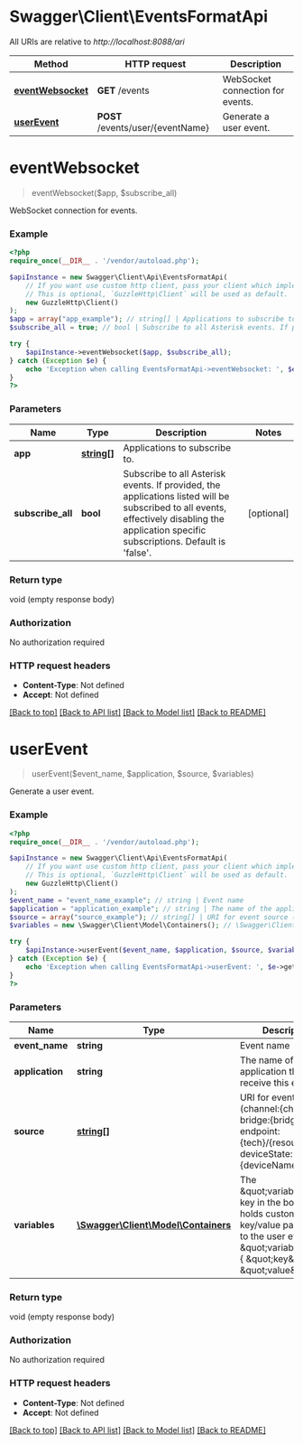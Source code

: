 # Swagger\Client\EventsFormatApi

All URIs are relative to *http://localhost:8088/ari*

Method | HTTP request | Description
------------- | ------------- | -------------
[**eventWebsocket**](EventsFormatApi.md#eventWebsocket) | **GET** /events | WebSocket connection for events.
[**userEvent**](EventsFormatApi.md#userEvent) | **POST** /events/user/{eventName} | Generate a user event.


# **eventWebsocket**
> eventWebsocket($app, $subscribe_all)

WebSocket connection for events.

### Example
```php
<?php
require_once(__DIR__ . '/vendor/autoload.php');

$apiInstance = new Swagger\Client\Api\EventsFormatApi(
    // If you want use custom http client, pass your client which implements `GuzzleHttp\ClientInterface`.
    // This is optional, `GuzzleHttp\Client` will be used as default.
    new GuzzleHttp\Client()
);
$app = array("app_example"); // string[] | Applications to subscribe to.
$subscribe_all = true; // bool | Subscribe to all Asterisk events. If provided, the applications listed will be subscribed to all events, effectively disabling the application specific subscriptions. Default is 'false'.

try {
    $apiInstance->eventWebsocket($app, $subscribe_all);
} catch (Exception $e) {
    echo 'Exception when calling EventsFormatApi->eventWebsocket: ', $e->getMessage(), PHP_EOL;
}
?>
```

### Parameters

Name | Type | Description  | Notes
------------- | ------------- | ------------- | -------------
 **app** | [**string[]**](../Model/string.md)| Applications to subscribe to. |
 **subscribe_all** | **bool**| Subscribe to all Asterisk events. If provided, the applications listed will be subscribed to all events, effectively disabling the application specific subscriptions. Default is &#39;false&#39;. | [optional]

### Return type

void (empty response body)

### Authorization

No authorization required

### HTTP request headers

 - **Content-Type**: Not defined
 - **Accept**: Not defined

[[Back to top]](#) [[Back to API list]](../../README.md#documentation-for-api-endpoints) [[Back to Model list]](../../README.md#documentation-for-models) [[Back to README]](../../README.md)

# **userEvent**
> userEvent($event_name, $application, $source, $variables)

Generate a user event.

### Example
```php
<?php
require_once(__DIR__ . '/vendor/autoload.php');

$apiInstance = new Swagger\Client\Api\EventsFormatApi(
    // If you want use custom http client, pass your client which implements `GuzzleHttp\ClientInterface`.
    // This is optional, `GuzzleHttp\Client` will be used as default.
    new GuzzleHttp\Client()
);
$event_name = "event_name_example"; // string | Event name
$application = "application_example"; // string | The name of the application that will receive this event
$source = array("source_example"); // string[] | URI for event source (channel:{channelId}, bridge:{bridgeId}, endpoint:{tech}/{resource}, deviceState:{deviceName}
$variables = new \Swagger\Client\Model\Containers(); // \Swagger\Client\Model\Containers | The \"variables\" key in the body object holds custom key/value pairs to add to the user event. Ex. { \"variables\": { \"key\": \"value\" } }

try {
    $apiInstance->userEvent($event_name, $application, $source, $variables);
} catch (Exception $e) {
    echo 'Exception when calling EventsFormatApi->userEvent: ', $e->getMessage(), PHP_EOL;
}
?>
```

### Parameters

Name | Type | Description  | Notes
------------- | ------------- | ------------- | -------------
 **event_name** | **string**| Event name |
 **application** | **string**| The name of the application that will receive this event |
 **source** | [**string[]**](../Model/string.md)| URI for event source (channel:{channelId}, bridge:{bridgeId}, endpoint:{tech}/{resource}, deviceState:{deviceName} | [optional]
 **variables** | [**\Swagger\Client\Model\Containers**](../Model/Containers.md)| The \&quot;variables\&quot; key in the body object holds custom key/value pairs to add to the user event. Ex. { \&quot;variables\&quot;: { \&quot;key\&quot;: \&quot;value\&quot; } } | [optional]

### Return type

void (empty response body)

### Authorization

No authorization required

### HTTP request headers

 - **Content-Type**: Not defined
 - **Accept**: Not defined

[[Back to top]](#) [[Back to API list]](../../README.md#documentation-for-api-endpoints) [[Back to Model list]](../../README.md#documentation-for-models) [[Back to README]](../../README.md)

